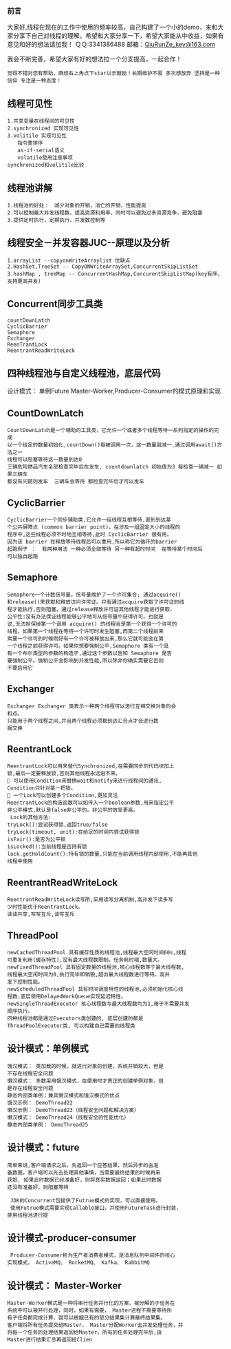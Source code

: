 ### 前言
大家好,线程在现在的工作中使用的频率较高，自己构建了一个小的demo，来和大家分享下自己对线程的理解，希望和大家分享一下，希望大家能从中收益，如果有意见和好的想法请加我！
 ＱＱ:3341386488
 邮箱：QiuRunZe_key@163.com

我会不断完善，希望大家有好的想法拉一个分支提高，一起合作！


    觉得不错对您有帮助，麻烦右上角点下star以示鼓励！长期维护不易 多次想放弃 坚持是一种信仰 专注是一种态度！


## 线程可见性

    1.共享变量在线程间的可见性 
    2.synchronized 实现可见性 
    3.volitile 实现可见性 
    　　指令重排序 
    　　as-if-serial语义     
    　　volatile使用注意事项 
    synchronized和volitile比较 


## 线程池讲解

    1.线程池的好处：　减少对象的开销，消亡的开销，性能提高 
    2.可以控制最大并发线程数，提高资源利用率，同时可以避免过多资源竞争，避免阻塞 
    3.提供定时执行，定期执行，并发数控制等 


## 线程安全－并发容器JUC--原理以及分析

    1.arrayList --copyonWriteArraylist 优缺点 
    2.HashSet,TreeSet -- CopyONWriteArraySet,ConcurrentSkipListSet 
    3.hashMap , treeMap -- ConcurrentHashMap,ConcurentSkipListMap(key有序，支持更高并发) 

## Concurrent同步工具类 

    countDownLatch 
    CyclicBarrier 
    Semaphore 
    Exchanger 
    ReenTrantLock 
    ReentrantReadWriteLock 

## 四种线程池与自定义线程池，底层代码
设计模式： 单例Future Master-Worker,Producer-Consumer的模式原理和实现

## CountDownLatch
    CountDownLatch是一个辅助的工具类，它允许一个或者多个线程等待一系列指定的操作的完成 
    以一个给定的数量初始化,countDown()每被调用一次，这一数量就减一.通过调用await()方法之一 
    线程可以阻塞等待这一数量到达0 
    三辆危险燃品汽车全部检查完毕后在发车, countdownlatch 初始值为3 每检查一辆减一 如果三辆车 
    都没有问题则发车  三辆车会等待 都检查完毕后才可以发车 

## CyclicBarrier
    CyclicBarrier一个同步辅助类,它允许一组线程互相等待,直到到达某 
    个公共屏障点 (common barrier point)。在涉及一组固定大小的线程的 
    程序中,这些线程必须不时地互相等待,此时 CyclicBarrier 很有用。 
    因为该 barrier 在释放等待线程后可以重用,所以称它为循环的barrier 
    起跑例子 ：  有两种用法 一种必须全部等待 另一种有超时时间  在等待某个时间后 
    可以独自起跑  

## Semaphore
    Semaphore一个计数信号量。信号量维护了一个许可集合; 通过acquire() 
    和release()来获取和释放访问许可证。只有通过acquire获取了许可证的线 
    程才能执行,否则阻塞。通过release释放许可证其他线程才能进行获取. 
    公平性:没有办法保证线程能够公平地可从信号量中获得许可。也就是 
    说,无法担保掉第一个调用 acquire() 的线程会是第一个获得一个许可的 
    线程。如果第一个线程在等待一个许可时发生阻塞,而第二个线程前来 
    索要一个许可的时候刚好有一个许可被释放出来,那么它就可能会在第 
    一个线程之前获得许可。如果你想要强制公平,Semaphore 类有一个具 
    有一个布尔类型的参数的构造子,通过这个参数以告知 Semaphore 是否 
    要强制公平。强制公平会影响到并发性能,所以除非你确实需要它否则 
    不要启用它 
## Exchanger

    Exchanger Exchanger 类表示一种两个线程可以进行互相交换对象的会 
    和点。 
    只能用于两个线程之间,并且两个线程必须都到达汇合点才会进行数 
    据交换 

## ReentrantLock
    ReentrantLock可以用来替代Synchronized,在需要同步的代码块加上 
    锁,最后一定要释放锁,否则其他线程永远进不来。 
     可以使用Condition来替换wait和notify来进行线程间的通讯, 
    Condition只针对某一把锁。 
     一个Lock可以创建多个Condition,更加灵活 
    ReentrantLock的构造函数可以如传入一个boolean参数,用来指定公平 
    非公平模式,默认是false非公平的。非公平的效率更高。 
     Lock的其他方法: 
    tryLock():尝试获得锁,返回true/false 
    tryLock(timeout, unit):在给定的时间内尝试获得锁 
    isFair():是否为公平锁 
    isLocked():当前线程是否持有锁 
    lock.getHoldCount():持有锁的数量,只能在当前调用线程内部使用,不能再其他 
    线程中使用 
## ReentrantReadWriteLock

    ReentrantReadWriteLock读写所,采用读写分离机制,高并发下读多写 
    少时性能优于ReentrantLock。 
    读读共享,写写互斥,读写互斥 
    
## ThreadPool

    newCachedThreadPool 具有缓存性质的线程池,线程最大空闲时间60s,线程 
    可重复利用(缓存特性),没有最大线程数限制。任务耗时端,数量大。 
    newFixedThreadPool 具有固定数量的线程池,核心线程数等于最大线程数, 
    线程最大空闲时间为0,执行完毕即销毁,超出最大线程数进行等待。高并 
    发下控制性能。 
    newScheduledThreadPool 具有时间调度特性的线程池,必须初始化核心线 
    程数,底层使用DelayedWorkQueue实现延迟特性。 
    newSingleThreadExecutor 核心线程数与最大线程数均为1,用于不需要并发 
    顺序执行。 
    四种线程池都是通过Executors类创建的, 底层创建的都是 
    ThreadPoolExecutor类, 可以构建自己需要的线程类 

## 设计模式：单例模式

    饿汉模式： 类加载的时候，就进行对象的创建，系统开销较大，但是 
    不存在线程安全问题 
    懒汉模式： 多数采用饿汉模式，在使用时才真正的创建单例对象，但 
    是存在线程安全问题 
    静态内部类单例：兼具懒汉模式和饿汉模式的优点 
    饿汉示例： DemoThread22 
    懒汉示例： DemoThread23（线程安全问题和解决方案） 
    懒汉模式： DemoThread24（线程安全的性能优化） 
    静态内部类单例： DemoThread25 

## 设计模式：future

    简单来说,客户端请求之后，先返回一个应答结果，然后异步的去准 
    备数据，客户端可以先去处理其他事情，当需要最终结果的时候再来 
    获取, 如果此时数据已经准备好，则将真实数据返回；如果此时数据 
    还没有准备好，则阻塞等待 
    
     JDK的Concurrent包提供了Futrue模式的实现，可以直接使用。
     使用Futrue模式需要实现Callable接口，并使用FutureTask进行封装，
    使用线程池进行提
    
## 设计模式-producer-consumer
    
     Producer-Consumer称为生产者消费者模式，是消息队列中间件的核心
    实现模式， ActiveMQ、 RocketMQ、 Kafka、 RabbitMQ
    
 ## 设计模式： Master-Worker
    
    Master-Worker模式是一种将串行任务并行化的方案，被分解的子任务在
    系统中可以被并行处理，同时，如果有需要， Master进程不需要等待所
    有子任务都完成计算，就可以根据已有的部分结果集计算最终结果集。
    客户端将所有任务提交给Master， Master分配Worker去并发处理任务，并
    将每一个任务的处理结果返回给Master，所有的任务处理完毕后,由
    Master进行结果汇总再返回给Clien
    
    
    



 